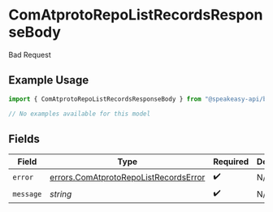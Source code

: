 # ComAtprotoRepoListRecordsResponseBody

Bad Request

## Example Usage

```typescript
import { ComAtprotoRepoListRecordsResponseBody } from "@speakeasy-api/bluesky/models/errors";

// No examples available for this model
```

## Fields

| Field                                                                                          | Type                                                                                           | Required                                                                                       | Description                                                                                    |
| ---------------------------------------------------------------------------------------------- | ---------------------------------------------------------------------------------------------- | ---------------------------------------------------------------------------------------------- | ---------------------------------------------------------------------------------------------- |
| `error`                                                                                        | [errors.ComAtprotoRepoListRecordsError](../../models/errors/comatprotorepolistrecordserror.md) | :heavy_check_mark:                                                                             | N/A                                                                                            |
| `message`                                                                                      | *string*                                                                                       | :heavy_check_mark:                                                                             | N/A                                                                                            |